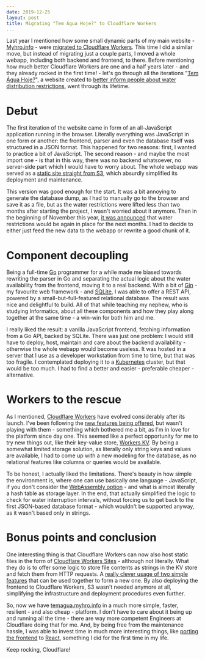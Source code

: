 ```yaml
---
date: 2019-12-25
layout: post
title: Migrating "Tem Água Hoje?" to Cloudflare Workers
...
```


Last year I mentioned how some small dynamic parts of my main website - [Myhro.info][myhro.info] - were [migrated to Cloudflare Workers][myhro.info-migration]. This time I did a similar move, but instead of migrating just a couple parts, I moved a whole webapp, including both backend and frontend, to there. Before mentioning how much better Cloudflare Workers are one and a half years later - and they already rocked in the first time! - let's go through all the iterations "[Tem Água Hoje?][temagua]", a website created to [better inform people about water distribution restrictions][temagua-background], went through its lifetime.

# Debut

The first iteration of the website came in form of an all-JavaScript application running in the browser. Literally everything was JavaScript in one form or another: the frontend, parser and even the database itself was structured in a JSON format. This happened for two reasons: first, I wanted to practice a bit of JavaScript. The second reason - and maybe the most import one - is that in this way, there was no backend whatsoever, no server-side part which I would have to worry about. The whole webapp was served as a [static site straight from S3][s3-site], which absurdly simplified its deployment and maintenance.

This version was good enough for the start. It was a bit annoying to generate the database dump, as I had to manually go to the browser and save it as a file, but as the water restrictions were lifted less than two months after starting the project, I wasn't worried about it anymore. Then in the beginning of November this year, [it was announced][announcement] that water restrictions would be again in place for the next months. I had to decide to either just feed the new data to the webapp or rewrite a good chunk of it.

# Component decoupling

Being a full-time [Go][golang] programmer for a while made me biased towards rewriting the parser in Go and separating the actual logic about the water availability from the frontend, moving it to a real backend. With a bit of [Gin][gin] - my favourite web framework - and [SQLite][sqlite], I was able to offer a REST API, powered by a small-but-full-featured relational database. The result was nice and delightful to build. All of that while teaching my nephew, who is studying Informatics, about all these components and how they play along together at the same time - a win-win for both him and me.

I really liked the result: a vanilla JavaScript frontend, fetching information from a Go API, backed by SQLite. There was just one problem: I would still have to deploy, host, maintain and care about the backend availability - otherwise the whole webapp would become useless. It was hosted in a server that I use as a developer workstation from time to time, but that was too fragile. I contemplated deploying it to a [Kubernetes][k8s] cluster, but that would be too much. I had to find a better and easier - preferable cheaper - alternative.

# Workers to the rescue

As I mentioned, [Cloudflare Workers][workers] have evolved considerably after its launch. I've been following the [new features being offered][workers-kv-news], but wasn't playing with them - something which bothered me a bit, as I'm in love for the platform since day one. This seemed like a perfect opportunity for me to try new things out, like their key-value store, [Workers KV][workers-kv]. By being a somewhat limited storage solution, as literally only string keys and values are available, I had to come up with a new modeling for the database, as no relational features like columns or queries would be available.

To be honest, I actually liked the limitations. There's beauty in how simple the environment is, where one can use basically one language - JavaScript, if you don't consider the [WebAssembly option][workers-webassembly] - and what is almost literally a hash table as storage layer. In the end, that actually simplified the logic to check for water interruption intervals, without forcing us to get back to the first JSON-based database format - which wouldn't be supported anyway, as it wasn't based only in strings.

# Bonus points and conclusion

One interesting thing is that Cloudflare Workers can now also host static files in the form of [Cloudflare Workers Sites][workers-sites] - although not literally. What they do is to offer some logic to store file contents as strings in the KV store and fetch them from HTTP requests. A [really clever usage of two simple features][workers-sites-blog] that can be used together to form a new one. By also deploying the frontend to Cloudflare Workers, S3 wasn't needed anymore at all, simplifying the infrastructure and deployment procedures even further.

So, now we have [temagua.myhro.info][temagua] in a much more simple, faster, resilient - and also cheap - platform. I don't have to care about it being up and running all the time - there are way more competent Engineers at Cloudflare doing that for me. And, by being free from the maintenance hassle, I was able to invest time in much more interesting things, like [porting the frontend][react-migration] to [React][react], something I did for the first time in my life.

Keep rocking, Cloudflare!


[announcement]: http://www.copasa.com.br/wps/portal/internet/imprensa/noticias/plano-de-racionamento/em-racionamento/co-montes-claros/rodizio-montes-claros-14-11-2019/
[gin]: https://github.com/gin-gonic/gin
[golang]: https://golang.org/
[k8s]: https://kubernetes.io/
[myhro.info-migration]: /2018/03/how-i-finally-migrated-my-whole-website-to-the-cloud
[myhro.info]: https://myhro.info/
[react-migration]: https://github.com/myhro/temagua/commit/4864519
[react]: https://reactjs.org/
[s3-site]: https://docs.aws.amazon.com/AmazonS3/latest/dev/WebsiteHosting.html
[sqlite]: https://www.sqlite.org/
[temagua-background]: https://github.com/myhro/temagua#background
[temagua]: https://temagua.myhro.info/
[workers-kv-news]: https://blog.cloudflare.com/whats-new-with-workers-kv/
[workers-kv]: https://www.cloudflare.com/products/workers-kv/
[workers-sites-blog]: https://blog.cloudflare.com/extending-the-workers-platform/
[workers-sites]: https://workers.cloudflare.com/sites/
[workers-webassembly]: https://developers.cloudflare.com/workers/archive/webassembly/
[workers]: https://workers.cloudflare.com/
